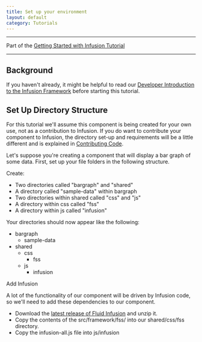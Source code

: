 ```yaml
---
title: Set up your environment
layout: default
category: Tutorials
---
```


---
Part of the [Getting Started with Infusion Tutorial](GettingStartedWithInfusion.md)

---

## Background ##

If you haven't already, it might be helpful to read our [Developer Introduction to the Infusion Framework](../to-do/DeveloperIntroductionToInfusionFramework.md) before starting this tutorial.

## Set Up Directory Structure ##

For this tutorial we'll assume this component is being created for your own use, not as a contribution to Infusion. If you do want to contribute your component to Infusion, the directory set-up and requirements will be a little different and is explained in [Contributing Code](http://wiki.fluidproject.org/display/fluid/Contributing+Code).

Let's suppose you're creating a component that will display a bar graph of some data. First, set up your file folders in the following structure.

Create:

* Two directories called "bargraph" and "shared"
* A directory called "sample-data" within bargraph
* Two directories within shared called "css" and "js"
* A directory within css called "fss"
* A directory within js called "infusion"

Your directories should now appear like the following:

* bargraph
    * sample-data
* shared
    * css
        * fss
    * js
        * infusion

Add Infusion

A lot of the functionality of our component will be driven by Infusion code, so we'll need to add these dependencies to our component.

* Download the [latest release of Fluid Infusion](http://fluidproject.org/products/infusion/download-infusion/) and unzip it.
* Copy the contents of the src/framework/fss/ into our shared/css/fss directory.
* Copy the infusion-all.js file into js/infusion
